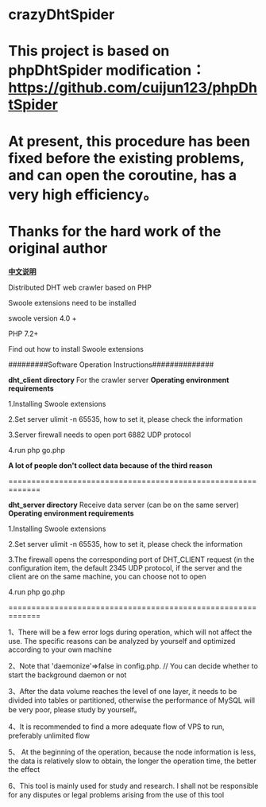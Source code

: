 crazyDhtSpider
======
# This project is based on phpDhtSpider modification：https://github.com/cuijun123/phpDhtSpider
# At present, this procedure has been fixed before the existing problems, and can open the coroutine, has a very high efficiency。
# Thanks for the hard work of the original author

**[中文说明](README_CN.md)**

Distributed DHT web crawler based on PHP

Swoole extensions need to be installed

swoole version 4.0 +

PHP 7.2+

Find out how to install Swoole extensions

#########Software Operation Instructions##############

**dht_client directory** For the crawler server **Operating environment requirements**

1.Installing Swoole extensions

2.Set server ulimit -n 65535, how to set it, please check the information

3.Server firewall needs to open port 6882 UDP protocol

4.run php go.php

**A lot of people don't collect data because of the third reason**

=============================================================

**dht_server directory** Receive data server (can be on the same server) **Operating environment requirements**

1.Installing Swoole extensions

2.Set server ulimit -n 65535, how to set it, please check the information

3.The firewall opens the corresponding port of DHT_CLIENT request (in the configuration item, the default 2345 UDP protocol, if the server and the client are on the same machine, you can choose not to open

4.run php go.php

=============================================================

1、There will be a few error logs during operation, which will not affect the use. The specific reasons can be analyzed by yourself and optimized according to your own machine

2、Note that 'daemonize'=>false in config.php. // You can decide whether to start the background daemon or not

3、After the data volume reaches the level of one layer, it needs to be divided into tables or partitioned, otherwise the performance of MySQL will be very poor, please study by yourself。

4、It is recommended to find a more adequate flow of VPS to run, preferably unlimited flow

5、 At the beginning of the operation, because the node information is less, the data is relatively slow to obtain, the longer the operation time, the better the effect

6、This tool is mainly used for study and research. I shall not be responsible for any disputes or legal problems arising from the use of this tool


